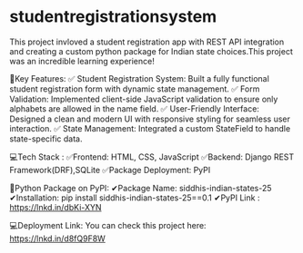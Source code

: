 # studentregistrationsystem
This project invloved a student registration app with REST API integration and creating a custom python package for Indian state choices.This project was an incredible learning experience!

🌟Key Features:
✅ Student Registration System: Built a fully functional student registration form with dynamic state management.
✅ Form Validation: Implemented client-side JavaScript validation to ensure only alphabets are allowed in the name field.
✅ User-Friendly Interface: Designed a clean and modern UI with responsive styling for seamless user interaction.
✅ State Management: Integrated a custom StateField to handle state-specific data.

💻Tech Stack :
✅Frontend: HTML, CSS, JavaScript
✅Backend: Django REST Framework(DRF),SQLite
✅Package Deployment: PyPI

🔹Python Package on PyPI:
✔Package Name: siddhis-indian-states-25
✔Installation: pip install siddhis-indian-states-25==0.1
✔PyPI Link : https://lnkd.in/dbKi-XYN

💻Deployment Link:
You can check this project here:
https://lnkd.in/d8fQ9F8W
